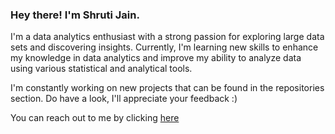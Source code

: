 ### Hey there! I'm Shruti Jain.

I'm a data analytics enthusiast with a strong passion for exploring large data sets and discovering insights. Currently, I'm learning new skills to enhance my knowledge in data analytics and improve my ability to analyze data using various statistical and analytical tools.

I'm constantly working on new projects that can be found in the repositories section. Do have a look, I'll appreciate your feedback :)

You can reach out to me by clicking [here](https://www.linkedin.com/in/-shrutijain/)
